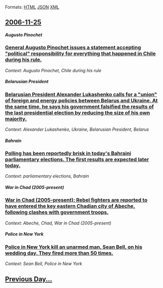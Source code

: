 
Formats: [HTML](2006/11/25/index.html)  [JSON](2006/11/25/index.json)  [XML](2006/11/25/index.xml)  

## [2006-11-25](/news/2006/11/25/index.md)

##### Augusto Pinochet
### [ General Augusto Pinochet issues a statement accepting "political" responsibility for everything that happened in Chile during his rule. ](/news/2006/11/25/general-augusto-pinochet-issues-a-statement-accepting-political-responsibility-for-everything-that-happened-in-chile-during-his-rule.md)
_Context: Augusto Pinochet, Chile during his rule_

##### Belarusian President
### [ Belarusian President Alexander Lukashenko calls for a "union" of foreign and energy policies between Belarus and Ukraine. At the same time, he says his government falsified the results of the last presidential election by reducing the size of his own majority. ](/news/2006/11/25/belarusian-president-alexander-lukashenko-calls-for-a-union-of-foreign-and-energy-policies-between-belarus-and-ukraine-at-the-same-time.md)
_Context: Alexander Lukashenko, Ukraine, Belarusian President, Belarus_

##### Bahrain
### [ Polling has been reportedly brisk in today's Bahraini parliamentary elections. The first results are expected later today. ](/news/2006/11/25/polling-has-been-reportedly-brisk-in-today-s-bahraini-parliamentary-elections-the-first-results-are-expected-later-today.md)
_Context: parliamentary elections, Bahrain_

##### War in Chad (2005-present)
### [ War in Chad (2005-present): Rebel fighters are reported to have entered the key eastern Chadian city of Abeche, following clashes with government troops. ](/news/2006/11/25/war-in-chad-2005apresent-rebel-fighters-are-reported-to-have-entered-the-key-eastern-chadian-city-of-aba-c-cha-c-following-clashes-with.md)
_Context: Abeche, Chad, War in Chad (2005-present)_

##### Police in New York
### [ Police in New York kill an unarmed man, Sean Bell, on his wedding day. They fired more than 50 times. ](/news/2006/11/25/police-in-new-york-kill-an-unarmed-man-sean-bell-on-his-wedding-day-they-fired-more-than-50-times.md)
_Context: Sean Bell, Police in New York_

## [Previous Day...](/news/2006/11/24/index.md)

